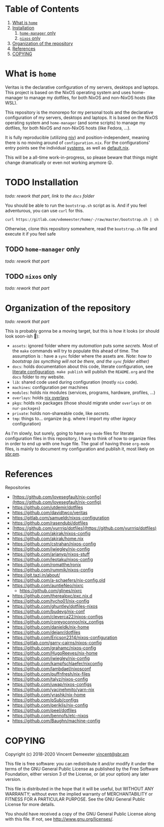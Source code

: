 
# Table of Contents

1.  [What is `home`](#h:0272c5ac-0b7f-4ebb-91f0-defa66c2d285)
2.  [Installation](#h:e289aa81-d0ec-49a0-ba94-933e85d4ee8c)
    1.  [`home-manager` only](#h:62ee62f0-7e1a-4abc-b289-ac24d12e733c)
    2.  [`nixos` only](#h:5529fb57-a55d-4b81-a164-e5d1104b7e0b)
3.  [Organization of the repository](#h:b74304bf-e7e6-4425-9123-e50eca3eb8fa)
4.  [References](#h:e5a95a68-f031-438b-831c-824803d0bc3e)
5.  [COPYING](#h:716e598e-3b1a-4e48-a72b-608c3a970db9)



<a id="h:0272c5ac-0b7f-4ebb-91f0-defa66c2d285"></a>

# What is `home`

Veritas is the declarative configuration of my servers, desktops and laptops. This project is based
on the NixOS operating system and uses home-manager to manage my dotfiles, for both NixOS and
non-NixOS hosts (like WSL).

This repository is the monorepo for my personal tools and the declarative configuration of
my servers, desktops and laptops. It is based on the NixOS operating system and
`home-manager` (and some scripts) to manage my dotfiles, for both NixOS and non-NixOS
hosts (like Fedora, …).

It is fully reproducible (utilizing [niv](https://github.com/nmattia/niv)) and position-independent, meaning there is no
moving around of `configuration.nix`. For the configurations' entry points see the
individual [systems](systems), as well as [default.nix](default.nix).

This will be a all-time work-in-progress, so please beware that things might change
dramatically or even not working anymore 😛.


<a id="h:e289aa81-d0ec-49a0-ba94-933e85d4ee8c"></a>

# TODO Installation

*todo: rework that part, link to the `docs` folder*

You should be able to run the `bootstrap.sh` script as is. And if you feel adventurous,
you can use `curl` for this.

    curl https://gitlab.com/vdemeester/home/-/raw/master/bootstrap.sh | sh

Otherwise, clone this repository somewhere, read the `bootstrap.sh` file and execute it if
you feel safe


<a id="h:62ee62f0-7e1a-4abc-b289-ac24d12e733c"></a>

## TODO `home-manager` only

*todo: rework that part*


<a id="h:5529fb57-a55d-4b81-a164-e5d1104b7e0b"></a>

## TODO `nixos` only

*todo: rework that part*


<a id="h:b74304bf-e7e6-4425-9123-e50eca3eb8fa"></a>

# Organization of the repository

*todo: rework that part*

This is probably gonna be a moving target, but this is how it looks (or should look
soon-ish 👼):

-   `assets`: ignored folder where my *automation* puts some *secrets*.
    Most of the `make` commands will try to populate this ahead of time. The assumption is :
    have a `sync` folder where the assets are. *Note: how to bootstrap (as syncthing will
    not be there, and the `sync` folder either)*
-   `docs`: holds documentation about this code, literate configuration, see [literate configuration](#org11396b9).
    `make publish` will publish the `README.org` and the `docs` folder to my website.
-   `lib`: shared code used during configuration (mostly `nix` code).
-   `machines`: configuration per machines
-   `modules`: holds nix modules (services, programs, hardware, profiles, …)
-   `overlays`: holds [nix overlays](https://nixos.wiki/wiki/Overlays)
-   `pkgs`: holds nix packages (those should migrate under `overlays` or on `nur-packages`)
-   `private`: holds non-shareable code, like *secrets*.
-   `tmp`: things to… organize (e.g. where I import my other *legacy* configuration)

<a id="org11396b9"></a>As I'm slowly, but <span class="underline">surely</span>, going to have `org-mode` files for
literate configuration files in this repository, I have to think of how to organize files
in order to end up with one huge file. The goal of having those `org-mode` files, is
mainly to document my configuration and publish it, most likely on [sbr.pm](https://sbr.pm).


<a id="h:e5a95a68-f031-438b-831c-824803d0bc3e"></a>

# References

Repositories

-   [https://github.com/lovesegfault/nix-config](https://github.com/lovesegfault/nix-config)
-   <https://github.com/utdemir/dotfiles>
-   <https://github.com/davidtwco/veritas>
-   <https://gitlab.com/samueldr/nixos-configuration>
-   <https://github.com/rasendubi/dotfiles>
-   [https://github.com/yurrriq/dotfiles](https://github.com/yurrriq/dotfiles)
-   <https://github.com/akirak/nixos-config>
-   <https://github.com/akirak/home.nix>
-   <https://github.com/cstrahan/nixos-config>
-   <https://github.com/jwiegley/nix-config>
-   <https://github.com/arianvp/nixos-stuff>
-   <https://github.com/leotaku/nixos-config>
-   <https://github.com/romatthe/ronix>
-   <https://github.com/rummik/nixos-config>
-   <https://git.tazj.in/about/>
-   <https://github.com/a-schaefers/nix-config.old>
-   <https://github.com/auntieNeo/nixrc>
    -   <https://github.com/glines/nixrc>
-   <https://github.com/therealpxc/pxc.nix.d>
-   <https://github.com/tycho01/nix-config>
-   <https://github.com/ghuntley/dotfiles-nixos>
-   <https://github.com/budevg/nix-conf>
-   <https://github.com/cleverca22/nixos-configs>
-   <https://github.com/coreyoconnor/nix_configs>
-   <https://github.com/danieldk/nix-home>
-   <https://github.com/dejanr/dotfiles>
-   <https://github.com/Ericson2314/nixos-configuration>
-   <https://gitlab.com/garry-cairns/nixos-config>
-   <https://github.com/grahamc/nixos-config>
-   <https://github.com/HugoReeves/nix-home>
-   <https://github.com/jwiegley/nix-config>
-   <https://github.com/kampfschlaefer/nixconfig>
-   <https://github.com/lambdael/nixosconf>
-   <https://github.com/puffnfresh/nix-files>
-   <https://github.com/talyz/nixos-config>
-   <https://github.com/uwap/nixos-configs>
-   <https://github.com/yacinehmito/yarn-nix>
-   <https://github.com/yrashk/nix-home>
-   <https://github.com/pSub/configs>
-   <https://github.com/periklis/nix-config>
-   <https://github.com/peel/dotfiles>
-   <https://github.com/bennofs/etc-nixos>
-   <https://github.com/Baughn/machine-config>


<a id="h:716e598e-3b1a-4e48-a72b-608c3a970db9"></a>

# COPYING

Copyright (c) 2018-2020 Vincent Demeester <vincent@sbr.pm>

This file is free software: you can redistribute it and/or modify it
under the terms of the GNU General Public License as published by the
Free Software Foundation, either version 3 of the License, or (at
your option) any later version.

This file is distributed in the hope that it will be useful, but
WITHOUT ANY WARRANTY; without even the implied warranty of
MERCHANTABILITY or FITNESS FOR A PARTICULAR PURPOSE.  See the GNU
General Public License for more details.

You should have received a copy of the GNU General Public License
along with this file.  If not, see <http://www.gnu.org/licenses/>.

